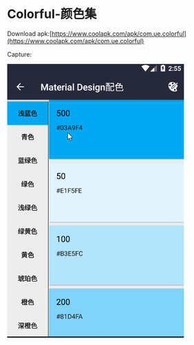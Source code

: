 # Colorful-颜色集

Download apk:[https://www.coolapk.com/apk/com.ue.colorful](https://www.coolapk.com/apk/com.ue.colorful)

Capture:

![colorful.gif](https://github.com/cbfg5210/Colorful/blob/master/capture/colorful.gif)
